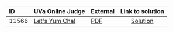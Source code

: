 | ID | UVa Online Judge | External | Link to solution |
|:---|:---|:---|:---:|
| 11566 | [Let's Yum Cha!](https://onlinejudge.org/index.php?option=com_onlinejudge&Itemid=8&category=24&page=show_problem&problem=2613) | [PDF](https://onlinejudge.org/external/115/11566.pdf) | [Solution](https://github.com/versenyi98/uva-solutions/tree/main/solutions/11566%20-%20Let%27s%20Yum%20Cha%21)|
